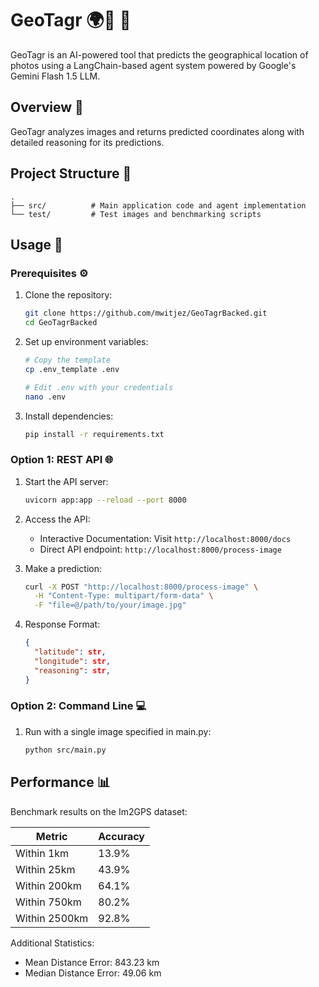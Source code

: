 # GeoTagr 🌍📸 🤖

GeoTagr is an AI-powered tool that predicts the geographical location of photos using a LangChain-based agent system powered by Google's Gemini Flash 1.5 LLM.

## Overview 🎯

GeoTagr analyzes images and returns predicted coordinates along with detailed reasoning for its predictions.

## Project Structure 📁

```
.
├── src/          # Main application code and agent implementation
└── test/         # Test images and benchmarking scripts
```

## Usage 🔄

### Prerequisites ⚙️

1. Clone the repository:
   ```bash
   git clone https://github.com/mwitjez/GeoTagrBacked.git
   cd GeoTagrBacked
   ```

2. Set up environment variables:
   ```bash
   # Copy the template
   cp .env_template .env
   
   # Edit .env with your credentials
   nano .env
   ```

3. Install dependencies:
   ```bash
   pip install -r requirements.txt
   ```

### Option 1: REST API 🌐

1. Start the API server:
   ```bash
   uvicorn app:app --reload --port 8000
   ```

2. Access the API:
   - Interactive Documentation: Visit `http://localhost:8000/docs`
   - Direct API endpoint: `http://localhost:8000/process-image`

3. Make a prediction:
   ```bash
   curl -X POST "http://localhost:8000/process-image" \
     -H "Content-Type: multipart/form-data" \
     -F "file=@/path/to/your/image.jpg"
   ```

4. Response Format:
   ```json
   {
     "latitude": str,
     "longitude": str,
     "reasoning": str,
   }
   ```

### Option 2: Command Line 💻

1. Run with a single image specified in main.py:
   ```bash
   python src/main.py
   ```

## Performance 📊

Benchmark results on the Im2GPS dataset:

| Metric | Accuracy |
|--------|----------|
| Within 1km | 13.9% |
| Within 25km | 43.9% |
| Within 200km | 64.1% |
| Within 750km | 80.2% |
| Within 2500km | 92.8% |

Additional Statistics:
- Mean Distance Error: 843.23 km
- Median Distance Error: 49.06 km
